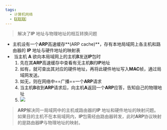 ```yaml
---
tags:
  - 计算机网络
  - 4️⃣0️⃣8️⃣
---
```

> 解决了**IP** 地址与物理地址的相互转换问题
- 主机设有一个**ARP**高速缓存**(ARP cache)**，存有本地局域网上各主机和路由器的 **IP** 地址与硬件地址的映射表
-  当主机 **A** 欲向本局域网上的主机**B**发送**IP**包时
	1. 先在其**ARP**高速缓存中查看有无主机**B**的**IP**地址
	2. 如有，就可查出其对应的硬件地址，再将此硬件地址写入**MAC**帧，通过局域网发送。
	3. 如无，则在网络中==广播==一个**ARP**请求
	4. 当主机**B**收到**ARP**请求后，向主机**A**返回一个**ARP**应答，告知自己的物理地址
	5. ![](http://oss.pyaxy.xyz/img/20250312161013312.png)
> **ARP**解决同一局域网中的主机或路由器的**IP** 地址和硬件地址的映射问题。如果目的主机不在本局域网内，**IP**包需经由路由器转发，此时**ARP**协议映射的是路由器**IP**与物理地址的映射。